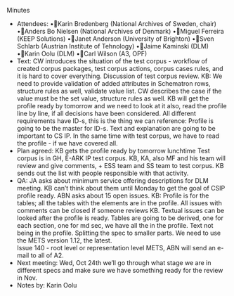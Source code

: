 Minutes
- Attendees:
•Karin Bredenberg (National Archives of Sweden, chair)
•Anders Bo Nielsen (National Archives of Denmark)
•Miguel Ferreira (KEEP Solutions)
•Janet Anderson (University of Brighton)
•Sven Schlarb (Austrian Institute of Tehnology)
•Jaime Kaminski (DLM)
•Karin Oolu (DLM)
•Carl Wilson (A3, OPF)
- Text:
CW introduces the situation of the test corpus - workflow of created corpus packages, test corpus actions, corpus cases rules, and it is hard to cover everything. Discussion of test corpus review. 
KB: We need to provide validation of added attributes in Schematron rows, structure rules as well, validate value list. CW describes the case if the value must be the set value, structure rules as well. 
KB will get the profile ready by tomorrow and we need to look at it also, read the profile line by line, if all decisions have been considered. All different requirements have ID-s, this is the thing we can reference: Profile is going to be the master for ID-s. Text and explanation are going to be important to CS IP. 
In the same time with test corpus, we have to read the profile - if we have covered all. 
- Plan agreed:
KB gets the profile ready by tomorrow lunchtime
Test corpus is in GH, E-ARK IP test corpus.
KB, KA, also MF and his team will review and give comments, + ESS team and SS team to test corpus. KB sends out the list with people responsible with that activity. 
- QA:
JA asks about minimum service offering descriptions for DLM meeting. KB can’t think about them until Monday to get the goal of CSIP profile ready. 
ABN asks about 15 open issues. KB: Profile is for the tables; all the tables with the elements are in the profile. All issues with comments can be closed if someone reviews KB. Textual issues can be looked after the profile is ready. Tables are going to be derived, one for each section, one for md sec, we have all the in the profile. Text not being in the profile. Splitting the spec to smaller parts. 
We need to use the METS version 1.12, the latest.  
Issue 140 - root level or representation level METS, ABN will send an e-mail to all of A2.
- Next meeting: Wed, Oct 24th we’ll go through what stage we are in different specs and make sure we have something ready for the review in Nov.  
-	Notes by: Karin Oolu


